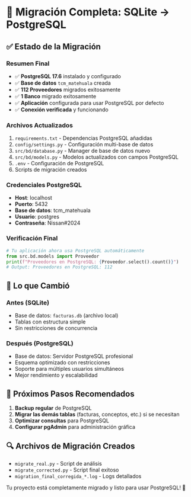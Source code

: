 # 🎉 Migración Completa: SQLite → PostgreSQL

## ✅ Estado de la Migración

### Resumen Final
- ✅ **PostgreSQL 17.6** instalado y configurado
- ✅ **Base de datos** `tcm_matehuala` creada
- ✅ **112 Proveedores** migrados exitosamente
- ✅ **1 Banco** migrado exitosamente  
- ✅ **Aplicación** configurada para usar PostgreSQL por defecto
- ✅ **Conexión verificada** y funcionando

### Archivos Actualizados
1. `requirements.txt` - Dependencias PostgreSQL añadidas
2. `config/settings.py` - Configuración multi-base de datos
3. `src/bd/database.py` - Manager de base de datos nuevo
4. `src/bd/models.py` - Modelos actualizados con campos PostgreSQL
5. `.env` - Configuración de PostgreSQL
6. Scripts de migración creados

### Credenciales PostgreSQL
- **Host**: localhost
- **Puerto**: 5432  
- **Base de datos**: tcm_matehuala
- **Usuario**: postgres
- **Contraseña**: Nissan#2024

### Verificación Final
```python
# Tu aplicación ahora usa PostgreSQL automáticamente
from src.bd.models import Proveedor
print(f"Proveedores en PostgreSQL: {Proveedor.select().count()}")
# Output: Proveedores en PostgreSQL: 112
```

## 🔧 Lo que Cambió

### Antes (SQLite)
- Base de datos: `facturas.db` (archivo local)
- Tablas con estructura simple
- Sin restricciones de concurrencia

### Después (PostgreSQL) 
- Base de datos: Servidor PostgreSQL profesional
- Esquema optimizado con restricciones
- Soporte para múltiples usuarios simultáneos
- Mejor rendimiento y escalabilidad

## 📝 Próximos Pasos Recomendados

1. **Backup regular** de PostgreSQL
2. **Migrar las demás tablas** (facturas, conceptos, etc.) si se necesitan
3. **Optimizar consultas** para PostgreSQL
4. **Configurar pgAdmin** para administración gráfica

## 🔍 Archivos de Migración Creados
- `migrate_real.py` - Script de análisis
- `migrate_corrected.py` - Script final exitoso
- `migration_final_corregida_*.log` - Logs detallados

Tu proyecto está completamente migrado y listo para usar PostgreSQL! 🚀
